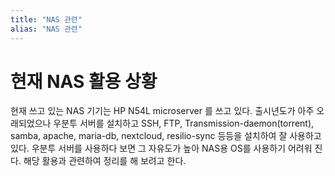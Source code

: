 ```yaml
---
title: "NAS 관련"
alias: "NAS 관련"
---
```

# 현재 NAS 활용 상황
현재 쓰고 있는 NAS 기기는 HP N54L microserver 를 쓰고 있다. 출시년도가 아주 오래되었으나 우분투 서버를 설치하고 SSH, FTP, Transmission-daemon(torrent), samba, apache, maria-db, nextcloud, resilio-sync 등등을 설치하여 잘 사용하고 있다. 우분투 서버를 사용하다 보면 그 자유도가 높아 NAS용 OS를 사용하기 어려워 진다. 해당 활용과 관련하여 정리를 해 보려고 한다.